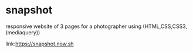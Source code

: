 # snapshot
responsive website of 3 pages for a photographer using (HTML,CSS,CSS3,(mediaquery))

link:https://snapshot.now.sh
